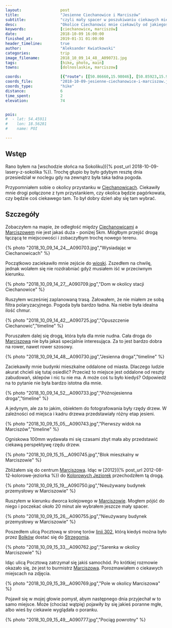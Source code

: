 ```yaml
---
layout:                 post
title:                  "Jesienne Ciechanowice i Marciszów"
subtitle:               "czyli mały spacer w poszukiwaniu ciekawych miejsc"
desc:                   "Okolice Ciechanowic mnie ciekawiły od jakiegoś czasu. Chciałem je zwiedzić rowerem ale nie miałem jeszcze czasu. Nie mówiąc o pogodzie w tym roku. Postanowiłem przejść się i zobaczyć, co zobaczę. Jak zwykle oczekiwałem czegoś innego niż dostałem."
keywords:               [ciechanowice, marciszów]
date:                   2018-10-09 16:00:00
finished_at:            2019-01-31 01:00:00
header_timeline:        true
author:                 "Aleksander Kwiatkowski"
categories:             trip
image_filename:         2018_10_09_14_48__A090731.jpg
tags:                   [hike, photo, main]
towns:                  [dolnoslaskie, marciszow]

coords:                 [{"route": [[50.86660,15.98046], [50.85923,15.97711], [50.85013,15.98973], [50.85414,16.00338], [50.85191,16.01007], [50.85544,16.01531]], "type": "hike"}]
coords_file:            "2018-10-09-jesienne-ciechanowice-i-marciszow.json"
coords_type:            "hike"
distance:               6
time_spent:             2
elevation:              74


pois:
#  - lat: 54.45911
#    lon: 18.56281
#    name: POI

---
```


[wiki-linia-302]: https://pl.wikipedia.org/wiki/Linia_kolejowa_nr_302
[wiki-ciechanowice]: https://pl.wikipedia.org/wiki/Ciechanowice
[wiki-marciszow]: https://pl.wikipedia.org/wiki/Marcisz%C3%B3w
[wiki-kolorowe-jeziora]: https://pl.wikipedia.org/wiki/Kolorowe_jeziorka
[wiki-bolkow]: https://pl.wikipedia.org/wiki/Bolk%C3%B3w
[wiki-strzegom]: https://pl.wikipedia.org/wiki/Strzegom

## Wstęp

Rano byłem na [wschodzie słońca na Sokoliku]({% post_url 2018-10-09-lasery-z-sokolika %}).
Trochę głupio by było gdybym resztę dnia przesiedział w noclegu gdy na zewnątrz
była taka ładna pogoda.

Przypomniałem sobie o okolicy przystanku w [Ciechanowicach][wiki-ciechanowice].
Ciekawiły mnie drogi połączone z tym przystankiem, czy okolica będzie
pagórkowata, czy będzie coś ciekawego tam.
To był dobry dzień aby się tam wybrać.

## Szczegóły

Zobaczyłem na mapie, że odległość między [Ciechanowicami][wiki-ciechanowice]
a [Marciszowem][wiki-marciszow] nie jest jakaś duża - poniżej 5km. Mógłbym przejść drogą
łączącą te miejscowości i zobaczyłbym trochę nowego terenu.

{% photo "2018_10_09_14_24__A090703.jpg","Wysiadając w Ciechanowicach" %}

Początkowo zaciekawiło mnie zejście do [wioski][wiki-ciechanowice].
Zszedłem na chwilę, jednak wolałem się nie rozdrabniać gdyż musiałem iść
w przeciwnym kierunku.

{% photo "2018_10_09_14_27__A090709.jpg","Dom w okolicy stacji Ciechanowice" %}

Ruszyłem wcześniej zaplanowaną trasą. Żałowałem, że nie miałem ze sobą filtra
polaryzacyjnego. Pogoda była bardzo ładna. Na niebie była idealna ilość chmur.

{% photo "2018_10_09_14_42__A090725.jpg","Opuszczenie Ciechanowic","timeline" %}

Poruszałem dalej się drogą, która była dla mnie nudna. Cała droga do
[Marciszowa][wiki-marciszow] nie była jakaś specjalnie interesująca.
Za to jest bardzo dobra na rower, nawet rower szosowy.

{% photo "2018_10_09_14_48__A090730.jpg","Jesienna droga","timeline" %}

Zaciekawiły mnie budynki mieszkalne oddalone od miasta. Dlaczego ludzie akurat
chcieli się tutaj osiedlić? Przecież to miejsce jest oddalone od reszty zabudowań,
sklepów i nic tu nie ma. A może coś tu było kiedyś? Odpowiedź na to pytanie nie była
bardzo istotna dla mnie.

{% photo "2018_10_09_14_52__A090733.jpg","Późnojesienna droga","timeline" %}

A jedynym, ale za to jakim, obiektem do fotografowania były rzędy drzew. W zależności od
miejsca i kadru drzewa przedstawiały różny etap jesieni.

{% photo "2018_10_09_15_05__A090743.jpg","Pierwszy widok na Marciszów","timeline" %}

Ogniskowa 100mm wydawała mi się czasami zbyt mała aby przedstawić ciekawą
perspektywę rzędu drzew.

{% photo "2018_10_09_15_15__A090745.jpg","Blok mieszkalny w Marciszowie" %}

Zbliżałem się do centrum [Marciszowa][wiki-marciszow]. Idąc w
[2012]({% post_url 2012-08-12-kolorowe-jeziorka %}) do
[Kolorowych Jeziorek][wiki-kolorowe-jeziora] przechodziłem tą drogą.

{% photo "2018_10_09_15_19__A090750.jpg","Nieużywany budynek przemysłowy w Marciszowie" %}

Ruszyłem w kierunku dworca kolejowego w [Marciszowie][wiki-marciszow]. Mogłem
pójść do niego i poczekać około 20 minut ale wybrałem jeszcze mały spacer.

{% photo "2018_10_09_15_26__A090755.jpg","Nieużywany budynek przemysłowy w Marciszowie" %}

Poszedłem ulicą Pocztową w stronę torów [linii 302][wiki-linia-302], którą kiedyś
można było przez [Bolków][wiki-bolkow] dostać się do [Strzegomia][wiki-strzegom].

{% photo "2018_10_09_15_33__A090762.jpg","Sarenka w okolicy Marciszowie" %}

Idąc ulicą Pocztową zatrzymał się jakiś samochód. Po krótkiej rozmowie
okazało się, że jest to burmistrz [Marciszowa][wiki-marciszow].
Porozmawiałem o ciekawych miejscach na zdjęcia.

{% photo "2018_10_09_15_39__A090769.jpg","Pole w okolicy Marciszowa" %}

Pojawił się w mojej głowie pomysł, abym
następnego dnia przyjechał w to samo miejsce. Może (chociaż wątpię)
pojawiły by się jakieś poranne mgłe, albo wieś by ciekawie wyglądała
o poranku.

{% photo "2018_10_09_15_49__A090777.jpg","Pociąg powrotny" %}
